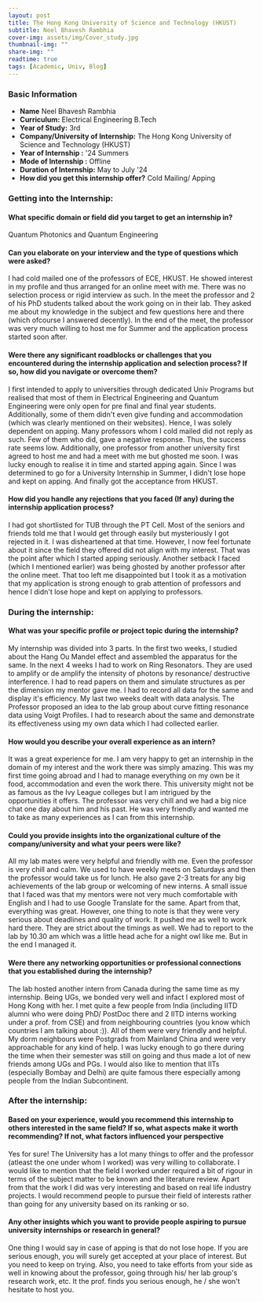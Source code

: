 ```yaml
---
layout: post
title: The Hong Kong University of Science and Technology (HKUST)
subtitle: Neel Bhavesh Rambhia
cover-img: assets/img/Cover_study.jpg
thumbnail-img: ""
share-img: ""
readtime: true
tags: [Academic, Univ, Blog]
---
```

### Basic Information

- **Name** Neel Bhavesh Rambhia
- **Curriculum:** Electrical Engineering B.Tech
- **Year of Study:** 3rd
- **Company/University of Internship:** The Hong Kong University of Science and Technology (HKUST)
- **Year of Internship :** '24 Summers
- **Mode of Internship :** Offline
- **Duration of Internship:** May to July '24
- **How did you get this internship offer?** Cold Mailing/ Apping

### Getting into the Internship:

#### What specific domain or field did you target to get an internship in?
Quantum Photonics and Quantum Engineering

#### Can you elaborate on your interview and the type of questions which were asked?
I had cold mailed one of the professors of ECE, HKUST. He showed interest in my profile and thus arranged for an online meet with me. There was no selection process or rigid interview as such. In the meet the professor and 2 of his PhD students talked about the work going on in their lab. They asked me about my knowledge in the subject and few questions here and there (which ofcourse I answered decently). In the end of the meet, the professor was very much willing to host me for Summer and the application process started soon after.

#### Were there any significant roadblocks or challenges that you encountered during the internship application and selection process? If so, how did you navigate or overcome them?
I first intended to apply to universities through dedicated Univ Programs but realised that most of them in Electrical Engineering and Quantum Engineering were only open for pre final and final year students. Additionally, some of them didn't even give funding and accommodation (which was clearly mentioned on their websites). Hence, I was solely dependent on apping. Many professors whom I cold mailed did not reply as such. Few of them who did, gave a negative response. Thus, the success rate seems low. Additionally, one professor from another university first agreed to host me and had a meet with me but ghosted me soon. I was lucky enough to realise it in time and started apping again. Since I was determined to go for a University Internship in Summer, I didn't lose hope and kept on apping. And finally got the acceptance from HKUST.

#### How did you handle any rejections that you faced (If any) during the internship application process?
I had got shortlisted for TUB through the PT Cell. Most of the seniors and friends told me that I would get through easily but mysteriously I got rejected in it. I was disheartened at that time. However, I now feel fortunate about it since the field they offered did not align with my interest. That was the point after which I started apping seriously. Another setback I faced (which I mentioned earlier) was being ghosted by another professor after the online meet. That too left me disappointed but I took it as a motivation that my application is strong enough to grab attention of professors and hence I didn't lose hope and kept on applying to professors.

### During the internship:
#### What was your specific profile or project topic during the internship?
My internship was divided into 3 parts. In the first two weeks, I studied about the Hang Ou Mandel effect and assembled the apparatus for the same. In the next 4 weeks I had to work on Ring Resonators. They are used to amplify or de amplify the intensity of photons by resonance/ destructive interference. I had to read papers on them and simulate structures as per the dimension my mentor gave me. I had to record all data for the same and display it's efficiency. My last two weeks dealt with data analysis. The Professor proposed an idea to the lab group about curve fitting resonance data using Voigt Profiles. I had to research about the same and demonstrate its effectiveness using my own data which I had collected earlier.

#### How would you describe your overall experience as an intern?
It was a great experience for me. I am very happy to get an internship in the domain of my interest and the work there was simply amazing. This was my first time going abroad and I had to manage everything on my own be it food, accommodation and even the work there. This university might not be as famous as the Ivy League colleges but I am intrigued by the opportunities it offers. The professor was very chill and we had a big nice chat one day about him and his past. He was very friendly and wanted me to take as many experiences as I can from this internship.

#### Could you provide insights into the organizational culture of the company/university and what your peers were like?
All my lab mates were very helpful and friendly with me. Even the professor is very chill and calm. We used to have weekly meets on Saturdays and then the professor would take us for lunch. He also gave 2-3 treats for any big achievements of the lab group or welcoming of new interns. A small issue that I faced was that my mentors were not very much comfortable with English and I had to use Google Translate for the same. Apart from that, everything was great. However, one thing to note is that they were very serious about deadlines and quality of work. It pushed me as well to work hard there. They are strict about the timings as well. We had to report to the lab by 10.30 am which was a little head ache for a night owl like me. But in the end I managed it.

#### Were there any networking opportunities or professional connections that you established during the internship?
The lab hosted another intern from Canada during the same time as my internship. Being UGs, we bonded very well and infact I explored most of Hong Kong with her. I met quite a few people from India (including IITD alumni who were doing PhD/ PostDoc there and 2 IITD interns working under a prof. from CSE) and from neighbouring countries (you know which countries I am talking about :)). All of them were very friendly and helpful. My dorm neighbours were Postgrads from Mainland China and were very approachable for any kind of help. I was lucky enough to go there during the time when their semester was still on going and thus made a lot of new friends among UGs and PGs. I would also like to mention that IITs (especially Bombay and Delhi) are quite famous there especially among people from the Indian Subcontinent.

### After the internship:

#### Based on your experience, would you recommend this internship to others interested in the same field? If so, what aspects make it worth recommending? If not, what factors influenced your perspective
Yes for sure! The University has a lot many things to offer and the professor (atleast the one under whom I worked) was very willing to collaborate. I would like to mention that the field I worked under required a bit of rigour in terms of the subject matter to be known and the literature review. Apart from that the work I did was very interesting and based on real life industry projects. I would recommend people to pursue their field of interests rather than going for any university based on its ranking or so.

#### Any other insights which you want to provide people aspiring to pursue university internships or research in general?
One thing I would say in case of apping is that do not lose hope. If you are serious enough, you will surely get accepted at your place of interest. But you need to keep on trying. Also, you need to take efforts from your side as well in knowing about the professor, going through his/ her  lab group's research work, etc. It the prof. finds you serious enough, he / she won't hesitate to host you.